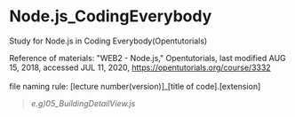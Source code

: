 # Node.js_CodingEverybody

Study for Node.js in Coding Everybody(Opentutorials)

Reference of materials: "WEB2 - Node.js," Opentutorials, last modified AUG 15, 2018, accessed JUL 11, 2020, <https://opentutorials.org/course/3332>
<br/><br/>
file naming rule: [lecture number(version)]_[title of code].[extension]
>_e.g)05_BuildingDetailView.js_

